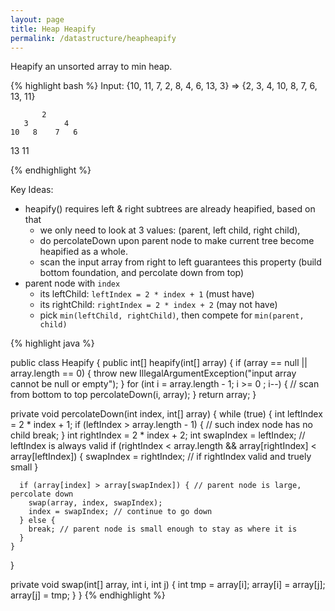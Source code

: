```yaml
---
layout: page
title: Heap Heapify
permalink: /datastructure/heapheapify
---
```

Heapify an unsorted array to min heap.



{% highlight bash %}
Input: 
{10, 11, 7, 2, 8, 4, 6, 13, 3}   =>   {2, 3, 4, 10, 8, 7, 6, 13, 11}  

           2  
       3        4  
    10   8    7   6  
 13   11  

{% endhighlight %} 


Key Ideas:
- heapify() requires left & right subtrees are already heapified, based on that
    - we only need to look at 3 values: (parent, left child, right child), 
    - do percolateDown upon parent node to make current tree become heapified as a whole. 
    - scan the input array from right to left guarantees this property (build bottom foundation, and percolate down from top)
- parent node with `index`
    - its leftChild: `leftIndex = 2 * index + 1` (must have)
    - its rightChild: `rightIndex = 2 * index + 2` (may not have)
    - pick `min(leftChild, rightChild)`, then compete for `min(parent, child)`

{% highlight java %}

public class Heapify {
  public int[] heapify(int[] array) {
    if (array == null || array.length == 0) {
      throw new IllegalArgumentException("input array cannot be null or empty");
    }
    for (int i = array.length - 1; i >= 0 ; i--) { // scan from bottom to top
      percolateDown(i, array);
    }
    return array;
  }

  private void percolateDown(int index, int[] array) {
    while (true) {
      int leftIndex = 2 * index + 1;
      if (leftIndex > array.length - 1) { // such index node has no child
        break;
      } 
      int rightIndex = 2 * index + 2;
      int swapIndex = leftIndex; // leftIndex is always valid
      if (rightIndex < array.length && array[rightIndex] < array[leftIndex]) {
        swapIndex = rightIndex; // if rightIndex valid and truely small
      }

      if (array[index] > array[swapIndex]) { // parent node is large, percolate down
        swap(array, index, swapIndex);
        index = swapIndex; // continue to go down
      } else {
        break; // parent node is small enough to stay as where it is
      }
    }
  }

  private void swap(int[] array, int i, int j) {
    int tmp = array[i];
    array[i] = array[j];
    array[j] = tmp;
  }
}
{% endhighlight %}